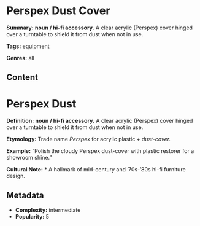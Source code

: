 # Perspex Dust Cover

**Summary:** **noun / hi-fi accessory.** A clear acrylic (Perspex) cover hinged over a turntable to shield it from dust when not in use.

**Tags:** equipment

**Genres:** all

## Content

# Perspex Dust

**Definition:** **noun / hi-fi accessory.** A clear acrylic (Perspex) cover hinged over a turntable to shield it from dust when not in use.

**Etymology:** Trade name *Perspex* for acrylic plastic + *dust-cover.*

**Example:** “Polish the cloudy Perspex dust-cover with plastic restorer for a showroom shine.”

**Cultural Note:** * A hallmark of mid-century and ’70s-’80s hi-fi furniture design.

## Metadata

- **Complexity:** intermediate
- **Popularity:** 5
